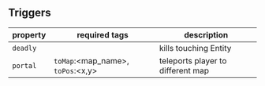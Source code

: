 ## Triggers
| property   | required tags                               | description                       |
| ---------- | ------------------------------------------- | --------------------------------- |
| `deadly`   |                                             | kills touching Entity             |
| `portal`   | `toMap`:<map_name>, `toPos`:<x,y>           | teleports player to different map |
